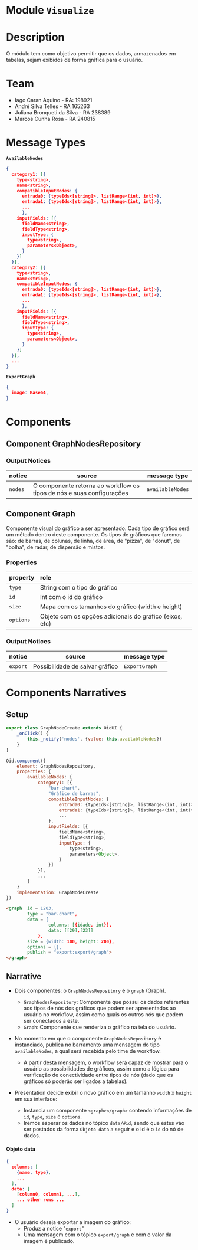 # Module `Visualize`

# Description
O módulo tem como objetivo permitir que os dados, armazenados em tabelas, sejam exibidos de forma gráfica para o usuário.

# Team
* Iago Caran Aquino - RA: 198921
* André Silva Telles - RA 165263
* Juliana Bronqueti da Silva - RA 238389
* Marcos Cunha Rosa - RA 240815

# Message Types

**`AvailableNodes`**

~~~json
{
  category1: [{
    type<string>,
    name<string>,
    compatibleInputNodes: {
      entrada0: {typeIds<[string]>, listRange<(int, int)>},
      entrada1: {typeIds<[string]>, listRange<(int, int)>},
      ...
      },
    inputFields: [{
      fieldName<string>,
      fieldType<string>, 
      inputType: {
        type<string>,
        parameters<Object>,
      }
    }]
  }],
  category2: [{
    type<string>,
    name<string>,
    compatibleInputNodes: {
      entrada0: {typeIds<[string]>, listRange<(int, int)>},
      entrada1: {typeIds<[string]>, listRange<(int, int)>},
      ...
      },
    inputFields: [{
      fieldName<string>,
      fieldType<string>, 
      inputType: {
        type<string>,
        parameters<Object>,
      }
    }]
  }],
  ...
}
~~~

**`ExportGraph`**

~~~json
{
  image: Base64,
}
~~~

# Components

## Component GraphNodesRepository

### Output Notices

| notice            | source                                            | message type |
| ----------------- | ------------------------------------------------- | ------------ |
| `nodes` | O componente retorna ao workflow os tipos de nós e suas configurações | `availableNodes`  |


## Component Graph

Componente visual do gráfico a ser apresentado.
Cada tipo de gráfico será um método dentro deste componente.
Os tipos de gráficos que faremos são: de barras, de colunas, de linha, de área, de "pizza", de "donut", de "bolha", de radar, de dispersão e mistos.

### Properties

| property     | role                                                      |
| ------------ | :-------------------------------------------------------- |
| `type` | String com o tipo do gráfico |
| `id` | Int com o id do gráfico |
| `size` | Mapa com os tamanhos do gráfico (width e height) |
| `options` | Objeto com os opções adicionais do gráfico (eixos, etc) |


### Output Notices

| notice   | source                          | message type  |
| -------- | ------------------------------- | ------------- |
| `export` | Possibilidade de salvar gráfico | `ExportGraph` |


# Components Narratives

## Setup

~~~ javascript
export class GraphNodeCreate extends OidUI {
	_onClick() {
		this._notify('nodes', {value: this.availableNodes})
	}
}

Oid.component({
	element: GraphNodesRepository,
	properties: {
		availableNodes: {
			category1: [{
				"bar-chart",
				"Gráfico de barras",
				compatibleInputNodes: {
					entrada0: {typeIds<[string]>, listRange<(int, int)>},
					entrada1: {typeIds<[string]>, listRange<(int, int)>},
					...
				},
				inputFields: [{
					fieldName<string>,
					fieldType<string>, 
					inputType: {
						type<string>,
						parameters<Object>,
					}
				}]
			}],
			...
		}
	}
	implementation: GraphNodeCreate
})
~~~

~~~html
<graph  id = 1203,
		type = "bar-chart",
		data = {
				columns: [{idade, int}],
				data: [[29],[23]]
			},
		size = {width: 100, height: 200},
		options = {},
		publish = "export:export/graph">
</graph>
~~~

## Narrative

* Dois componentes: o `GraphNodesRepository` e o `graph` (Graph).
	* `GraphNodesRepository`: Componente que possui os dados referentes aos tipos de nós dos gráficos que podem ser apresentados ao usuário no workflow, assim como quais os outros nós que podem ser conectados a este.
	* `Graph`: Componente que renderiza o gráfico na tela do usuário.


* No momento em que o componente `GraphNodesRepository` é instanciado, publica no barramento uma mensagem do tipo `availableNodes`, a qual será recebida pelo time de workflow.
	* A partir desta mensagem, o workflow será capaz de mostrar para o usuário as possibilidades de gráficos, assim como a lógica para verificação de conectividade entre tipos de nós (dado que os gráficos só poderão ser ligados a tabelas).


* Presentation decide exibir o novo gráfico em um tamanho `width` x `height` em sua interface:
	* Instancia um componente `<graph></graph>` contendo informações de `id`, `type`, `size` e `options`.
	* Iremos esperar os dados no tópico `data/#id`, sendo que estes vão ser postados da forma `Objeto data` a seguir e o id é o `id` do nó de dados.

#### Objeto data
~~~json
{
  columns: [
	{name, type},
	...
  ],
  data: [
	[column0, column1, ...],
	... other rows ...
  ]
}
~~~ 

* O usuário deseja exportar a imagem do gráfico:
	* Produz a notice "`export`"
	* Uma mensagem com o tópico `export/graph` e com o valor da imagem é publicado.
